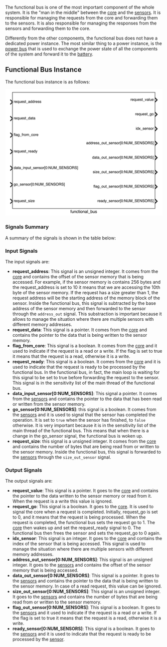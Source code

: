 The functional bus is one of the most important component of the whole system. It is the "man in the middle" between the [core](core.md) and the [sensors](sensors.md). It is responsible for managing the requests from the core and forwarding them to the sensors. It is also responsible for managing the responses from the sensors and forwarding them to the core.

Differently from the other components, the functional bus does not have a dedicated power instance. The most similar thing to a power instance, is the [power bus](power-bus.md) that is used to exchange the power state of all the components of the system and forward it to the [battery](battery.md).

## Functional Bus Instance

The functional bus instance is as follows:

![alt text](images/functional_bus.png)

### Signals Summary

A summary of the signals is shown in the table below:

### Input Signals

The input signals are:

- **request_address**: This signal is an unsigned integer. It comes from the [core](core.md) and contains the offset of the sensor memory that is being accessed. For example, if the sensor memory is contains 256 bytes and the request_address is set to 10 it means that we are accessing the 10th byte of the sensor memory. If the request has a size greater than 1, the request address will be the starting address of the memory block of the sensor. 
Inside the functional bus, this signal is subtracted by the base address of the sensor memory and then forwarded to the sensor through the `address_out` signal. This substraction is important because it allows to manage the situation where there are multiple sensors with different memory addresses.
- **request_data**: This signal is a pointer. It comes from the [core](core.md) and contains the pointer to the data that is being written to the sensor memory. 
- **flag_from_core**: This signal is a boolean. It comes from the [core](core.md) and it used to indicate if the request is a read or a write. If the flag is set to true it means that the request is a read, otherwise it is a write. 
- **request_ready**: This signal is a boolean. It comes from the [core](core.md) and it is used to indicate that the request is ready to be processed by the functional bus. In the functional bus, in fact, the main loop is waiting for this signal to be set to true before forwarding the request to the sensor. This signal is in the sensitivity list of the main thread of the functional bus.
- **data_input_sensor[0:NUM_SENSORS]**: This signal a pointer. It comes from the [sensors](sensors.md) and contains the pointer to the data that has been read or written from the sensor memory.
- **go_sensor[0:NUM_SENSORS]**: this signal is a boolean. It comes from the [sensors](sensors.md) and it is used to signal that the sensor has completed the operation. It is set to `true` when the sensor has finished, to `false` otherwise. It is very important because it is in the sensitivity list of the main thread of the functional bus. This means that when there is a change in the go_sensor signal, the functional bus is woken up. 
- **request_size**: this signal is a unsigned integer. It comes from the [core](core.md) and contains the number of bytes that are being read from or written to the sensor memory. Inside the functional bus, this signal is forwarded to the [sensors](sensors.md) through the `size_out_sensor` signal.

### Output Signals

The output signals are:

- **request_value**: This signal is a pointer. It goes to the [core](core.md) and contains the pointer to the data written to the sensor memory or read from it. When the request is a write this value is ignored.
- **request_go**: This signal is a boolean. It goes to the [core](core.md). It is used to signal the core when a request is completed. Initially, request_go is set to 0, and it means that the request is being processed. When the request is completed, the functional bus sets the request go to 1. The [core](core.md) then wakes up and set the request_ready signal to 0. The functional bus then frees the sensor and sets the request_go to 0 again.
- **idx_sensor**: This signal is an integer. It goes to the [core](core.md) and contains the index of the sensor that is being accessed. This signal is used to manage the situation where there are multiple sensors with different memory addresses.
- **address_out_sensor[0:NUM_SENSORS]**: This signal is an unsigned integer. It goes to the [sensors](sensors.md) and contains the offset of the sensor memory that is being accessed. 
- **data_out_sensor[0:NUM_SENSORS]**: This signal is a pointer. It goes to the [sensors](sensors.md) and contains the pointer to the data that is being written to the sensor memory. In case of a read request, this value can be ignored.
- **size_out_sensor[0:NUM_SENSORS]**: This signal is an unsigned integer. It goes to the [sensors](sensors.md) and contains the number of bytes that are being read from or written to the sensor memory.
- **flag_out_sensor[0:NUM_SENSORS]**: This signal is a boolean. It goes to the [sensors](sensors.md) and it used to indicate if the request is a read or a write. If the flag is set to true it means that the request is a read, otherwise it is a write.
- **ready_sensor[0:NUM_SENSORS]**: This signal is a boolean. It goes to the [sensors](sensors.md)  and it is used to indicate that the request is ready to be processed by the [sensor](sensors.md). 


